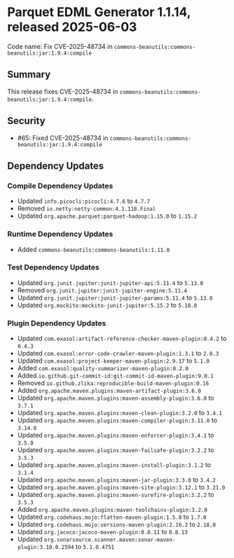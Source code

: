 # Parquet EDML Generator 1.1.14, released 2025-06-03

Code name: Fix CVE-2025-48734 in `commons-beanutils:commons-beanutils:jar:1.9.4:compile`

## Summary

This release fixes CVE-2025-48734 in `commons-beanutils:commons-beanutils:jar:1.9.4:compile`.

## Security

* #65: Fixed CVE-2025-48734 in `commons-beanutils:commons-beanutils:jar:1.9.4:compile`

## Dependency Updates

### Compile Dependency Updates

* Updated `info.picocli:picocli:4.7.6` to `4.7.7`
* Removed `io.netty:netty-common:4.1.118.Final`
* Updated `org.apache.parquet:parquet-hadoop:1.15.0` to `1.15.2`

### Runtime Dependency Updates

* Added `commons-beanutils:commons-beanutils:1.11.0`

### Test Dependency Updates

* Updated `org.junit.jupiter:junit-jupiter-api:5.11.4` to `5.13.0`
* Removed `org.junit.jupiter:junit-jupiter-engine:5.11.4`
* Updated `org.junit.jupiter:junit-jupiter-params:5.11.4` to `5.13.0`
* Updated `org.mockito:mockito-junit-jupiter:5.15.2` to `5.18.0`

### Plugin Dependency Updates

* Updated `com.exasol:artifact-reference-checker-maven-plugin:0.4.2` to `0.4.3`
* Updated `com.exasol:error-code-crawler-maven-plugin:1.3.1` to `2.0.3`
* Updated `com.exasol:project-keeper-maven-plugin:2.9.17` to `5.1.0`
* Added `com.exasol:quality-summarizer-maven-plugin:0.2.0`
* Added `io.github.git-commit-id:git-commit-id-maven-plugin:9.0.1`
* Removed `io.github.zlika:reproducible-build-maven-plugin:0.16`
* Added `org.apache.maven.plugins:maven-artifact-plugin:3.6.0`
* Updated `org.apache.maven.plugins:maven-assembly-plugin:3.6.0` to `3.7.1`
* Updated `org.apache.maven.plugins:maven-clean-plugin:3.2.0` to `3.4.1`
* Updated `org.apache.maven.plugins:maven-compiler-plugin:3.11.0` to `3.14.0`
* Updated `org.apache.maven.plugins:maven-enforcer-plugin:3.4.1` to `3.5.0`
* Updated `org.apache.maven.plugins:maven-failsafe-plugin:3.2.2` to `3.5.3`
* Updated `org.apache.maven.plugins:maven-install-plugin:3.1.2` to `3.1.4`
* Updated `org.apache.maven.plugins:maven-jar-plugin:3.3.0` to `3.4.2`
* Updated `org.apache.maven.plugins:maven-site-plugin:3.12.1` to `3.21.0`
* Updated `org.apache.maven.plugins:maven-surefire-plugin:3.2.2` to `3.5.3`
* Added `org.apache.maven.plugins:maven-toolchains-plugin:3.2.0`
* Updated `org.codehaus.mojo:flatten-maven-plugin:1.5.0` to `1.7.0`
* Updated `org.codehaus.mojo:versions-maven-plugin:2.16.2` to `2.18.0`
* Updated `org.jacoco:jacoco-maven-plugin:0.8.11` to `0.8.13`
* Updated `org.sonarsource.scanner.maven:sonar-maven-plugin:3.10.0.2594` to `5.1.0.4751`
